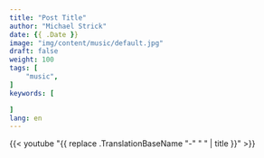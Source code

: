 ```yaml
---
title: "Post Title"
author: "Michael Strick"
date: {{ .Date }}
image: "img/content/music/default.jpg"
draft: false
weight: 100
tags: [
    "music",
]
keywords: [

]
lang: en
---
```


{{< youtube "{{ replace .TranslationBaseName "-" " " | title }}" >}}
